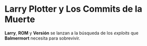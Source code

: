 # Larry Plotter y Los Commits de la Muerte

**Larry**, **ROM** y **Versión** se lanzan a la búsqueda de los *exploits* que
**Balmermort** necesita para sobrevivir.
